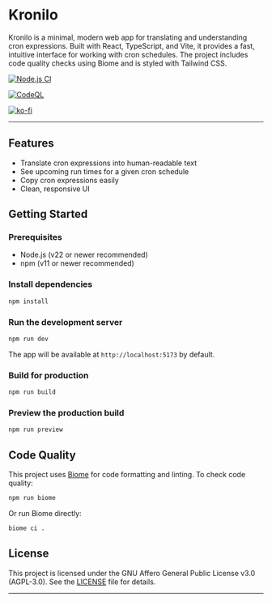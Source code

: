# Kronilo

Kronilo is a minimal, modern web app for translating and understanding cron expressions. Built with React, TypeScript, and Vite, it provides a fast, intuitive interface for working with cron schedules. The project includes code quality checks using Biome and is styled with Tailwind CSS.

[![Node.js CI](https://github.com/mooship/kronilo/actions/workflows/node.js.yml/badge.svg)](https://github.com/mooship/kronilo/actions/workflows/node.js.yml)

[![CodeQL](https://github.com/mooship/kronilo/actions/workflows/github-code-scanning/codeql/badge.svg)](https://github.com/mooship/kronilo/actions/workflows/github-code-scanning/codeql)

[![ko-fi](https://ko-fi.com/img/githubbutton_sm.svg)](https://ko-fi.com/T6T31HRCAR)

---

## Features

- Translate cron expressions into human-readable text
- See upcoming run times for a given cron schedule
- Copy cron expressions easily
- Clean, responsive UI

## Getting Started

### Prerequisites

- Node.js (v22 or newer recommended)
- npm (v11 or newer recommended)

### Install dependencies

```sh
npm install
```

### Run the development server

```sh
npm run dev
```

The app will be available at `http://localhost:5173` by default.

### Build for production

```sh
npm run build
```

### Preview the production build

```sh
npm run preview
```

## Code Quality

This project uses [Biome](https://biomejs.dev/) for code formatting and linting. To check code quality:

```sh
npm run biome
```

Or run Biome directly:

```sh
biome ci .
```

## License

This project is licensed under the GNU Affero General Public License v3.0 (AGPL-3.0). See the [LICENSE](LICENSE) file for details.

---
